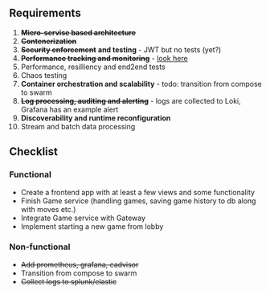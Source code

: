 ## Requirements
1. ~~**Micro-servise based architecture**~~
2. ~~**Contenerization**~~
3. ~~**Security enforcement**~~ **and testing** - JWT but no tests (yet?)
4. ~~**Performance tracking and monitoring**~~ - [look here](https://github.com/Neterpila/Rock_paper_scissors_backend#monitoring)
5. Performance, resilliency and end2end tests
6. Chaos testing
7. **Container orchestration and scalability** - todo: transition from compose to swarm​
8. ~~**Log processing, auditing and alerting**~~ - logs are collected to Loki, Grafana has an example alert
9. **Discoverability and runtime reconfiguration**
10. Stream and batch data processing
 
## Checklist
### Functional
- Create a frontend app with at least a few views and some functionality
- Finish Game service (handling games, saving game history to db along with moves etc.)
- Integrate Game service with Gateway​
- Implement starting a new game from lobby​

### Non-functional
- ~~Add prometheus, grafana, cadvisor​~~
- Transition from compose to swarm​
- ~~Collect logs to splunk/elastic~~